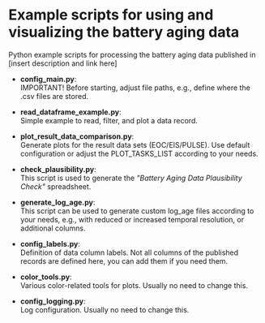 # Example scripts for using and visualizing the battery aging data
Python example scripts for processing the battery aging data published in [insert description and link here]

- **config_main.py**:  
  IMPORTANT! Before starting, adjust file paths, e.g., define where the .csv files are stored.


- **read_dataframe_example.py**:  
  Simple example to read, filter, and plot a data record.
- **plot_result_data_comparison.py**:  
  Generate plots for the result data sets (EOC/EIS/PULSE). Use default configuration or adjust the PLOT_TASKS_LIST according to your needs.
- **check_plausibility.py**:  
  This script is used to generate the *"Battery Aging Data Plausibility Check"* spreadsheet.  
- **generate_log_age.py**:  
  This script can be used to generate custom log_age files according to your needs, e.g., with reduced or increased temporal resolution, or additional columns.


- **config_labels.py**:  
  Definition of data column labels. Not all columns of the published records are defined here, you can add them if you need them.
- **color_tools.py**:  
  Various color-related tools for plots. Usually no need to change this.
- **config_logging.py**:  
  Log configuration. Usually no need to change this.
